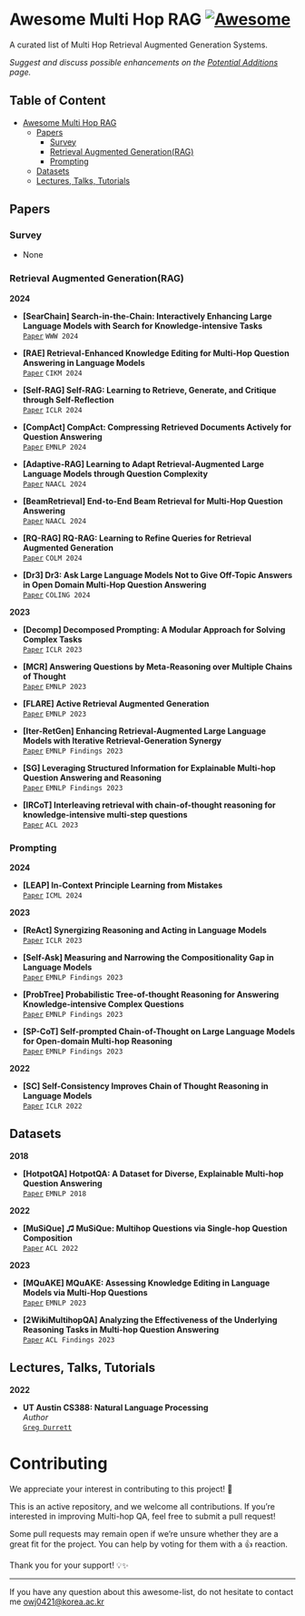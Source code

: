 # Awesome Multi Hop RAG [![Awesome](https://awesome.re/badge.svg)](https://awesome.re)

A curated list of Multi Hop Retrieval Augmented Generation Systems.

*Suggest and discuss possible enhancements on the [Potential Additions](https://github.com/owj0421/awesome-multi-hop-qa/discussions/1) page.*

## Table of Content
- [Awesome Multi Hop RAG](#awesome-multi-hop-qa)
  - [Papers](#papers)
    - [Survey](#survey)
    - [Retrieval Augmented Generation(RAG)](#retrieval-augmented-generation)
    - [Prompting](#prompting)
  - [Datasets](#datasets)
  - [Lectures, Talks, Tutorials](#lectures-talks-tutorials)

## Papers

<!-- Template
- **Title**  
  [`Paper`](Link) `Conference`
-->

### Survey

- None

### Retrieval Augmented Generation(RAG)

**2024**

- **[SearChain] Search-in-the-Chain: Interactively Enhancing Large Language Models with Search for Knowledge-intensive Tasks**  
  [`Paper`](https://dl.acm.org/doi/10.1145/3589334.3645363) `WWW 2024`

- **[RAE] Retrieval-Enhanced Knowledge Editing for Multi-Hop Question Answering in Language Models**  
  [`Paper`](https://dl.acm.org/doi/10.1145/3627673.3679722) `CIKM 2024`

- **[Self-RAG] Self-RAG: Learning to Retrieve, Generate, and Critique through Self-Reflection**  
  [`Paper`](https://arxiv.org/abs/2310.11511) `ICLR 2024`

- **[CompAct] CompAct: Compressing Retrieved Documents Actively for Question Answering**  
  [`Paper`](https://arxiv.org/abs/2407.09014) `EMNLP 2024`

- **[Adaptive-RAG] Learning to Adapt Retrieval-Augmented Large Language Models through Question Complexity**  
  [`Paper`](https://arxiv.org/abs/2403.14403) `NAACL 2024`

- **[BeamRetrieval] End-to-End Beam Retrieval for Multi-Hop Question Answering**  
  [`Paper`](https://arxiv.org/abs/2308.08973) `NAACL 2024`

- **[RQ-RAG] RQ-RAG: Learning to Refine Queries for Retrieval Augmented Generation**  
  [`Paper`](https://arxiv.org/abs/2404.00610) `COLM 2024`

- **[Dr3] Dr3: Ask Large Language Models Not to Give Off-Topic Answers in Open Domain Multi-Hop Question Answering**  
  [`Paper`](https://arxiv.org/html/2403.12393v1) `COLING 2024`

**2023**

- **[Decomp] Decomposed Prompting: A Modular Approach for Solving Complex Tasks**  
  [`Paper`](https://arxiv.org/abs/2210.02406) `ICLR 2023`

- **[MCR] Answering Questions by Meta-Reasoning over Multiple Chains of Thought**  
  [`Paper`](https://arxiv.org/abs/2304.13007) `EMNLP 2023`

- **[FLARE] Active Retrieval Augmented Generation**  
  [`Paper`](https://aclanthology.org/2023.emnlp-main.495/) `EMNLP 2023`

- **[Iter-RetGen] Enhancing Retrieval-Augmented Large Language Models with Iterative Retrieval-Generation Synergy**  
  [`Paper`](https://arxiv.org/abs/2305.15294) `EMNLP Findings 2023`

- **[SG] Leveraging Structured Information for Explainable Multi-hop Question Answering and Reasoning**  
  [`Paper`](https://arxiv.org/abs/2311.03734) `EMNLP Findings 2023`

- **[IRCoT] Interleaving retrieval with chain-of-thought reasoning for knowledge-intensive multi-step questions**  
  [`Paper`](https://arxiv.org/abs/2212.10509) `ACL 2023`

### Prompting

**2024**

- **[LEAP] In-Context Principle Learning from Mistakes**  
  [`Paper`](https://arxiv.org/abs/2402.05403) `ICML 2024`

**2023**

- **[ReAct] Synergizing Reasoning and Acting in Language Models**  
  [`Paper`](https://arxiv.org/abs/2210.03629) `ICLR 2023`

- **[Self-Ask] Measuring and Narrowing the Compositionality Gap in Language Models**  
  [`Paper`](https://arxiv.org/abs/2210.03350) `EMNLP Findings 2023`

- **[ProbTree] Probabilistic Tree-of-thought Reasoning for Answering Knowledge-intensive Complex Questions**  
  [`Paper`](https://arxiv.org/abs/2311.13982) `EMNLP Findings 2023`

- **[SP-CoT] Self-prompted Chain-of-Thought on Large Language Models for Open-domain Multi-hop Reasoning**  
  [`Paper`](https://arxiv.org/abs/2310.13552) `EMNLP Findings 2023`

**2022**

- **[SC] Self-Consistency Improves Chain of Thought Reasoning in Language Models**  
  [`Paper`](https://arxiv.org/abs/2203.11171) `ICLR 2022`

## Datasets

**2018**

- **[HotpotQA] HotpotQA: A Dataset for Diverse, Explainable Multi-hop Question Answering**  
  [`Paper`](https://aclanthology.org/D18-1259.pdf) `EMNLP 2018`

**2022**

- **[MuSiQue] ♫ MuSiQue: Multihop Questions via Single-hop Question Composition**  
  [`Paper`](https://aclanthology.org/2022.tacl-1.31/) `ACL 2022`

**2023**

- **[MQuAKE] MQuAKE: Assessing Knowledge Editing in Language Models via Multi-Hop Questions**  
  [`Paper`](https://arxiv.org/abs/2305.14795) `EMNLP 2023`
  
- **[2WikiMultihopQA] Analyzing the Effectiveness of the Underlying Reasoning Tasks in Multi-hop Question Answering**  
  [`Paper`](https://aclanthology.org/2023.findings-eacl.87/) `ACL Findings 2023`



## Lectures, Talks, Tutorials

<!-- Template
- **Title**
  *Author*  
  [`Video`](Link)
-->

**2022**

- **UT Austin CS388: Natural Language Processing**  
  *Author*  
  [`Greg Durrett`](https://www.youtube.com/watch?v=jpRwa2iE_z8)


# Contributing

We appreciate your interest in contributing to this project! 🚀

This is an active repository, and we welcome all contributions. If you’re interested in improving Multi-hop QA, feel free to submit a pull request!

Some pull requests may remain open if we’re unsure whether they are a great fit for the project. You can help by voting for them with a 👍 reaction.

Thank you for your support! 💡✨

---

If you have any question about this awesome-list, do not hesitate to contact me owj0421@korea.ac.kr
